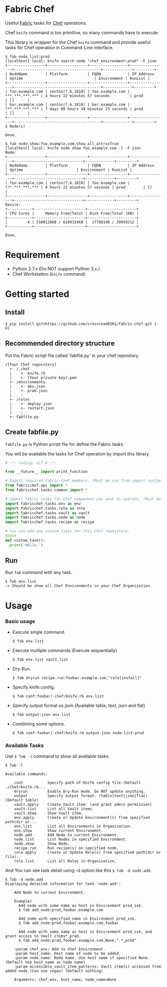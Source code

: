 Fabric Chef
====

Useful [Fabric](http://www.fabfile.org/installing-1.x.html) tasks for
[Chef](https://www.chef.io/) operations.

Chef `knife` command is too primitive, so many commands have to execute.

This library is wrapper for the Chef `knife` command and provide useful tasks for Chef operation in Command-Line interface.

```
$ fab node.list:prod
[localhost] local: knife search node "chef_environment:prod" -F json
+-----------------+------------------+-----------------+-----------------+---------------------------------------+-------------+---------+
| NodeName        | Platform         | FQDN            | IP Address      | Uptime                                | Environment | RunList |
+-----------------+------------------+-----------------+-----------------+---------------------------------------+-------------+---------+
| foo.example.com | centos(7.6.1810) | foo.example.com | ***.***.***.*** | 4 hours 22 minutes 57 seconds         | prod        | []      |
| bar.example.com | centos(7.6.1810) | bar.example.com | ***.***.***.*** | 7 days 00 hours 34 minutes 23 seconds | prod        | []      |
+-----------------+------------------+-----------------+-----------------+---------------------------------------+-------------+---------+
2 Node(s)

Done.

$ fab node.show:foo.example.com,show_all_attrs=True
[localhost] local: knife node show foo.example.com -l -F json
Node:
+-----------------+------------------+-----------------+-----------------+-------------------------------+-------------+---------+
| NodeName        | Platform         | FQDN            | IP Address      | Uptime                        | Environment | RunList |
+-----------------+------------------+-----------------+-----------------+-------------------------------+-------------+---------+
| foo.example.com | centos(7.6.1810) | foo.example.com | ***.***.***.*** | 4 hours 22 minutes 57 seconds | prod        | []      |
+-----------------+------------------+-----------------+-----------------+-------------------------------+-------------+---------+
Device:
+-----------+-----------------------+----------------------+
| CPU Cores |     Memory Free/Total | Disk Free/Total (KB) |
+-----------+-----------------------+----------------------+
|         4 | 5108128kB / 6109324kB |  17788140 / 20959212 |
+-----------+-----------------------+----------------------+

Done.
```

# Requirement

* Python 2.7.x (Do NOT support Python 3.x.)
* Chef Workstation (`knife` command) 

# Getting started

## Install

```
$ pip install git+https://github.com/crossroad0201/fabric-chef.git [-U]
```

## Recommended directory structure

Put the Fabric script file called 'fabfile.py' in your chef repository.

```
/[Your Chef repository]
  +- /.chef
  |    +- knife.rb
  |    +- [Your private key].pem
  +- /environments
  |    +- dev.json
  |    +- prod.json
  |    :
  +- /roles
  |    +- deploy.json
  |    +- restart.json
  |    :
  +- fabfile.py
```

## Create fabfile.py

`fabfile.py` is Python script file for define the Fabric tasks.

You will be available the tasks for Chef operation by import this library. 

```python
# -*- coding: utf-8 -*-

from __future__ import print_function

# Import required fabric-chef members. (Must be use from-import syntax.)
from fabricchef.api import *
from fabricchef.tasks.common import *

# Import Fabric tasks for Chef component you want to operate. (Must be use import syntax.
import fabricchef.tasks.env as env
import fabricchef.tasks.role as role
import fabricchef.tasks.vault as vault
import fabricchef.tasks.node as node
import fabricchef.tasks.recipe as recipe

# You can add any custom tasks for this Chef repository. 
@task
def custom_task():
  print('Hello.')
```

## Run

Run `fab` command with any task.

```
$ fab env.list
-> Should be show all Chef Environments in your Chef Organization.
```

# Usage

### Basic usage

* Execute single command. 
  ```
  $ fab env.list
  ```

* Execute multiple commands.(Execute sequentially)
  ```
  $ fab env.list vault.list
  ```

* Dry-Run.
  ```
  $ fab dryrun recipe.run:foobar.example.com,"role[install]"
  ```

* Specify knife config.
  ```
  $ fab conf:foobar/.chef/knife.rb env.list
  ```

* Specify output format os json.(Available table, text, json and flat)
  ```
  $ fab output:json env.list
  ```

* Combining some options.
  ```
  $ fab conf:foobar/.chef/knife.rb output:json node.list:prod
  ```

### Available Tasks

Use `$ fab -l` command to show all available tasks.

```
$ fab -l

Available commands:

    conf           Specify path of Knife config file.(Default ./chef/knife.rb...
    dryrun         Enable Dry-Run mode. Do NOT update anything.
    output         Specify output format. (table|text|json|flat) (Default table)
    vault.apply    Create Vault item. (and grant admin permission)
    vault.list     List all Vault items.
    vault.show     Show Vault item.
    env.apply      Create or Update Environment(s) from specified path(dir or...
    env.list       List all Environments in Organization.
    env.show       Show current Environment.
    node.add       Add Node to current Environment.
    node.list      List Nodes in specified Environment.
    node.show      Show Node.
    recipe.run     Run recipe(s) on specified node.
    role.apply     Create or Update Role(s) from specified path(dir or file).
    role.list      List all Roles in Organization.
```

And You can see task detail using -d option like this `$ fab -d node.add`.

```
$ fab -d node.add
Displaying detailed information for task 'node.add':

    Add Node to current Environment.

    Example)
      Add node with same name as host in Environment prod_ssk.
      $ fab add_node:prod,foobar.example.com

      Add node with specified name in Environment prod_ssk.
      $ fab add_node:prod,foobar.example.com,foobar

      Add node with same name as host in Environment prod_ssk, and  grant access to Vault items*_prod.
      $ fab add_node:prod,foobar.example.com,None,".*_prod"

    :param chef_env: Add to Chef Environment.
    :param host_name: Host name of node to be added.
    :param node_name: Node name. Use host name if specified None.  (Default Use host_name as node name)
    :param accessible_vault_item_patterns: Vault item(s) accessed from added node.(Can use regex) (Default nothing)

    Arguments: chef_env, host_name, node_name=None
```
